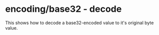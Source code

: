 # encoding/base32 - decode

This shows how to decode a base32-encoded value to it's original byte value.
